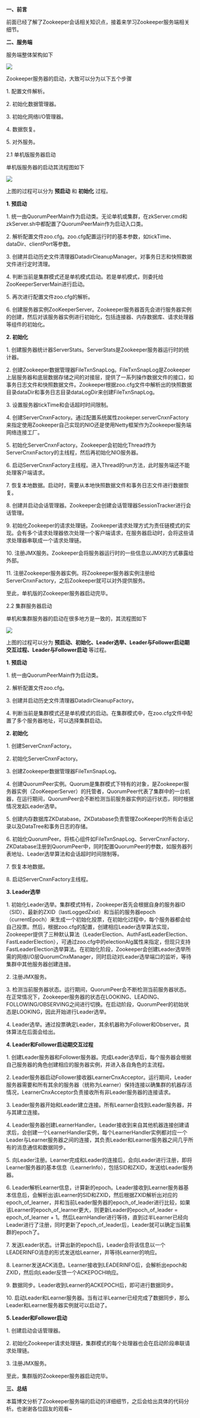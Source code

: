 **一、前言**

前面已经了解了Zookeeper会话相关知识点，接着来学习Zookeeper服务端相关细节。

**二、服务端**

服务端整体架构如下

![](../md/img/leesf456/616953-20161126210233253-1268373589.png)

Zookeeper服务器的启动，大致可以分为以下五个步骤

1\. 配置文件解析。

2\. 初始化数据管理器。

3\. 初始化网络I/O管理器。

4\. 数据恢复。

5\. 对外服务。

2.1 单机版服务器启动

单机版服务器的启动其流程图如下

![](../md/img/leesf456/616953-20161127105308893-475081399.png)

上图的过程可以分为 **预启动** 和 **初始化** 过程。

**1\. 预启动**

1\.
统一由QuorumPeerMain作为启动类。无论单机或集群，在zkServer.cmd和zkServer.sh中都配置了QuorumPeerMain作为启动入口类。

2\. 解析配置文件zoo.cfg。zoo.cfg配置运行时的基本参数，如tickTime、dataDir、clientPort等参数。

3\. 创建并启动历史文件清理器DatadirCleanupManager。对事务日志和快照数据文件进行定时清理。

4\. 判断当前是集群模式还是单机模式启动。若是单机模式，则委托给ZooKeeperServerMain进行启动。

5\. 再次进行配置文件zoo.cfg的解析。

6\.
创建服务器实例ZooKeeperServer。Zookeeper服务器首先会进行服务器实例的创建，然后对该服务器实例进行初始化，包括连接器、内存数据库、请求处理器等组件的初始化。

**2\. 初始化**

1\. 创建服务器统计器ServerStats。ServerStats是Zookeeper服务器运行时的统计器。

2\.
创建Zookeeper数据管理器FileTxnSnapLog。FileTxnSnapLog是Zookeeper上层服务器和底层数据存储之间的对接层，提供了一系列操作数据文件的接口，如事务日志文件和快照数据文件。Zookeeper根据zoo.cfg文件中解析出的快照数据目录dataDir和事务日志目录dataLogDir来创建FileTxnSnapLog。

3\. 设置服务器tickTime和会话超时时间限制。

4\.
创建ServerCnxnFactory。通过配置系统属性zookeper.serverCnxnFactory来指定使用Zookeeper自己实现的NIO还是使用Netty框架作为Zookeeper服务端网络连接工厂。

5\.
初始化ServerCnxnFactory。Zookeeper会初始化Thread作为ServerCnxnFactory的主线程，然后再初始化NIO服务器。

6\. 启动ServerCnxnFactory主线程。进入Thread的run方法，此时服务端还不能处理客户端请求。

7\. 恢复本地数据。启动时，需要从本地快照数据文件和事务日志文件进行数据恢复。

8\. 创建并启动会话管理器。Zookeeper会创建会话管理器SessionTracker进行会话管理。

9\.
初始化Zookeeper的请求处理链。Zookeeper请求处理方式为责任链模式的实现。会有多个请求处理器依次处理一个客户端请求，在服务器启动时，会将这些请求处理器串联成一个请求处理链。

10\. 注册JMX服务。Zookeeper会将服务器运行时的一些信息以JMX的方式暴露给外部。

11\.
注册Zookeeper服务器实例。将Zookeeper服务器实例注册给ServerCnxnFactory，之后Zookeeper就可以对外提供服务。

至此，单机版的Zookeeper服务器启动完毕。

2.2 集群服务器启动

单机和集群服务器的启动在很多地方是一致的，其流程图如下

![](../md/img/leesf456/616953-20161127110817253-53261436.png)

上图的过程可以分为 **预启动、初始化、Leader选举、Leader与Follower启动期交互过程、Leader与Follower启动** 等过程。

**1\. 预启动**

1\. 统一由QuorumPeerMain作为启动类。

2\. 解析配置文件zoo.cfg。

3\. 创建并启动历史文件清理器DatadirCleanupFactory。

4\. 判断当前是集群模式还是单机模式的启动。在集群模式中，在zoo.cfg文件中配置了多个服务器地址，可以选择集群启动。

**2\. 初始化**

1\. 创建ServerCnxnFactory。

2\. 初始化ServerCnxnFactory。

3\. 创建Zookeeper数据管理器FileTxnSnapLog。

4\.
创建QuorumPeer实例。Quorum是集群模式下特有的对象，是Zookeeper服务器实例（ZooKeeperServer）的托管者，QuorumPeer代表了集群中的一台机器，在运行期间，QuorumPeer会不断检测当前服务器实例的运行状态，同时根据情况发起Leader选举。

5\. 创建内存数据库ZKDatabase。ZKDatabase负责管理ZooKeeper的所有会话记录以及DataTree和事务日志的存储。

6\.
初始化QuorumPeer。将核心组件如FileTxnSnapLog、ServerCnxnFactory、ZKDatabase注册到QuorumPeer中，同时配置QuorumPeer的参数，如服务器列表地址、Leader选举算法和会话超时时间限制等。

7\. 恢复本地数据。

8\. 启动ServerCnxnFactory主线程。

**3\. Leader选举**

1\.
初始化Leader选举。集群模式特有，Zookeeper首先会根据自身的服务器ID（SID）、最新的ZXID（lastLoggedZxid）和当前的服务器epoch（currentEpoch）来生成一个初始化投票，在初始化过程中，每个服务器都会给自己投票。然后，根据zoo.cfg的配置，创建相应Leader选举算法实现，Zookeeper提供了三种默认算法（LeaderElection、AuthFastLeaderElection、FastLeaderElection），可通过zoo.cfg中的electionAlg属性来指定，但现只支持FastLeaderElection选举算法。在初始化阶段，Zookeeper会创建Leader选举所需的网络I/O层QuorumCnxManager，同时启动对Leader选举端口的监听，等待集群中其他服务器创建连接。

2\. 注册JMX服务。

3\.
检测当前服务器状态。运行期间，QuorumPeer会不断检测当前服务器状态。在正常情况下，Zookeeper服务器的状态在LOOKING、LEADING、FOLLOWING/OBSERVING之间进行切换。在启动阶段，QuorumPeer的初始状态是LOOKING，因此开始进行Leader选举。

4\. Leader选举。通过投票确定Leader，其余机器称为Follower和Observer。具体算法在后面会给出。

**4\. Leader和Follower启动期交互过程**

1\.
创建Leader服务器和Follower服务器。完成Leader选举后，每个服务器会根据自己服务器的角色创建相应的服务器实例，并进入各自角色的主流程。

2\.
Leader服务器启动Follower接收器LearnerCnxAcceptor。运行期间，Leader服务器需要和所有其余的服务器（统称为Learner）保持连接以确集群的机器存活情况，LearnerCnxAcceptor负责接收所有非Leader服务器的连接请求。

3\. Leader服务器开始和Leader建立连接。所有Learner会找到Leader服务器，并与其建立连接。

4\.
Leader服务器创建LearnerHandler。Leader接收到来自其他机器连接创建请求后，会创建一个LearnerHandler实例，每个LearnerHandler实例都对应一个Leader与Learner服务器之间的连接，其负责Leader和Learner服务器之间几乎所有的消息通信和数据同步。

5\.
向Leader注册。Learner完成和Leader的连接后，会向Leader进行注册，即将Learner服务器的基本信息（LearnerInfo），包括SID和ZXID，发送给Leader服务器。

6\.
Leader解析Learner信息，计算新的epoch。Leader接收到Learner服务器基本信息后，会解析出该Learner的SID和ZXID，然后根据ZXID解析出对应的epoch_of_learner，并和当前Leader服务器的epoch_of_leader进行比较，如果该Learner的epoch_of_learner更大，则更新Leader的epoch_of_leader
= epoch_of_learner +
1。然后LearnHandler进行等待，直到过半Learner已经向Leader进行了注册，同时更新了epoch_of_leader后，Leader就可以确定当前集群的epoch了。

7\.
发送Leader状态。计算出新的epoch后，Leader会将该信息以一个LEADERINFO消息的形式发送给Learner，并等待Learner的响应。

8\.
Learner发送ACK消息。Learner接收到LEADERINFO后，会解析出epoch和ZXID，然后向Leader反馈一个ACKEPOCH响应。

9\. 数据同步。Leader收到Learner的ACKEPOCH后，即可进行数据同步。

10\. 启动Leader和Learner服务器。当有过半Learner已经完成了数据同步，那么Leader和Learner服务器实例就可以启动了。

**5\. Leader和Follower启动**

1\. 创建启动会话管理器。

2\. 初始化Zookeeper请求处理链，集群模式的每个处理器也会在启动阶段串联请求处理链。

3\. 注册JMX服务。

至此，集群版的Zookeeper服务器启动完毕。

**三、总结**

本篇博文分析了Zookeeper服务端的启动的详细细节，之后会给出具体的代码分析。也谢谢各位园友的观看~

